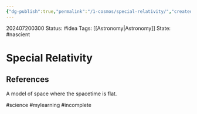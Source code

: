 ```yaml
---
{"dg-publish":true,"permalink":"/1-cosmos/special-relativity/","created":"2024-08-31T23:47:14.654-04:00","updated":"2024-07-20T03:01:18.588-04:00"}
---
```


202407200300
Status: #idea
Tags: [[Astronomy\|Astronomy]]
State: #nascient
# Special Relativity



## References

A model of space where the spacetime is flat.

#science #mylearning #incomplete
